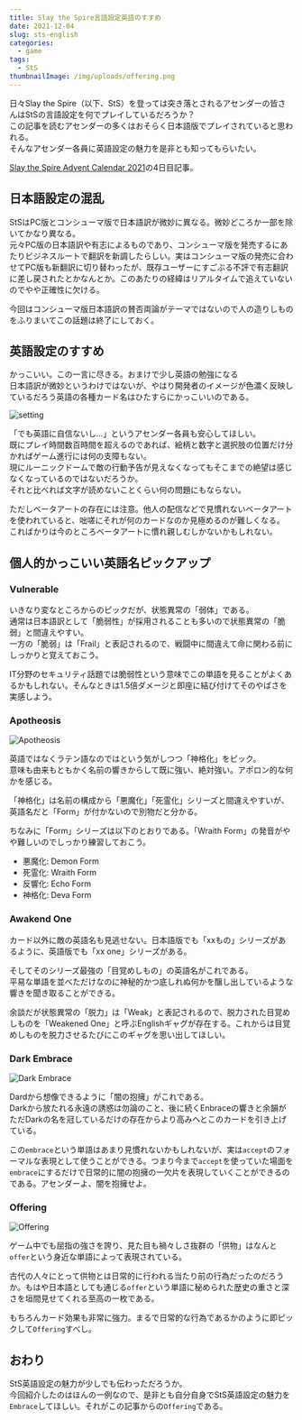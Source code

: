 ```yaml
---
title: Slay the Spire言語設定英語のすすめ
date: 2021-12-04
slug: sts-english
categories:
  - game
tags:
  - StS
thumbnailImage: /img/uploads/offering.png
---
```

日々Slay the Spire（以下、StS）を登っては突き落とされるアセンダーの皆さんはStSの言語設定を何でプレイしているだろうか？\
この記事を読むアセンダーの多くはおそらく日本語版でプレイされていると思われる。\
そんなアセンダー各員に英語設定の魅力を是非とも知ってもらいたい。

<!--more-->

[Slay the Spire Advent Calendar 2021](https://adventar.org/calendars/7186)の4日目記事。

## 日本語設定の混乱

StSはPC版とコンシューマ版で日本語訳が微妙に異なる。微妙どころか一部を除いてかなり異なる。\
元々PC版の日本語訳や有志によるものであり、コンシューマ版を発売するにあたりビジネスルートで翻訳を新調したらしい。実はコンシューマ版の発売に合わせてPC版も新翻訳に切り替わったが、既存ユーザーにすごぶる不評で有志翻訳に差し戻されたとかなんとか。このあたりの経緯はリアルタイムで追えていないのでやや正確性に欠ける。

今回はコンシューマ版日本語訳の賛否両論がテーマではないので人の造りしものをふりまいてこの話題は終了にしておく。

## 英語設定のすすめ

かっこいい。この一言に尽きる。おまけで少し英語の勉強になる\
日本語訳が微妙というわけではないが、やはり開発者のイメージが色濃く反映しているだろう英語の各種カード名はひたすらにかっこいいのである。

![setting](/img/uploads/setting.png "setting")

「でも英語に自信ないし...」というアセンダー各員も安心してほしい。\
既にプレイ時間数百時間を超えるのであれば、絵柄と数字と選択肢の位置だけ分かればゲーム進行には何の支障もない。\
現にルーニックドームで敵の行動予告が見えなくなってもそこまでの絶望は感じなくなっているのではないだろうか。\
それと比べれば文字が読めないことくらい何の問題にもならない。

ただしベータアートの存在には注意。他人の配信などで見慣れないベータアートを使われていると、咄嗟にそれが何のカードなのか見極めるのが難しくなる。\
こればかりは今のところベータアートに慣れ親しむしかないかもしれない。

## 個人的かっこいい英語名ピックアップ

### Vulnerable

いきなり変なところからのピックだが、状態異常の「弱体」である。\
通常は日本語訳として「脆弱性」が採用されることも多いので状態異常の「脆弱」と間違えやすい。\
一方の「脆弱」は「Frail」と表記されるので、戦闘中に間違えて命に関わる前にしっかりと覚えておこう。

IT分野のセキュリティ話題では脆弱性という意味でこの単語を見ることがよくあるかもしれない。そんなときは1.5倍ダメージと即座に結び付けてそのやばさを実感しよう。

### Apotheosis

![Apotheosis](/img/uploads/apo.png "Apotheosis")

英語ではなくラテン語なのではという気がしつつ「神格化」をピック。\
意味も由来もともかく名前の響きからして既に強い、絶対強い。アポロン的な何かを感じる。

「神格化」は名前の構成から「悪魔化」「死霊化」シリーズと間違えやすいが、英語名だと「Form」が付かないので別物だと分かる。

ちなみに「Form」シリーズは以下のとおりである。「Wraith Form」の発音がやや難しいのでしっかり練習しておこう。

* 悪魔化: Demon Form
* 死霊化: Wraith Form
* 反響化: Echo Form
* 神格化: Deva Form

### Awakend One

カード以外に敵の英語名も見逃せない。日本語版でも「xxもの」シリーズがあるように、英語版でも「xx one」シリーズがある。  

そしてそのシリーズ最強の「目覚めしもの」の英語名がこれである。\
平易な単語を並べただけなのに神秘的かつ底しれぬ何かを醸し出しているような響きを聞き取ることができる。

余談だが状態異常の「脱力」は「Weak」と表記されるので、脱力された目覚めしものを「Weakened One」と呼ぶEnglishギャグが存在する。これからは目覚めしものを脱力させるたびにこのギャグを思い出してほしい。

### Dark Embrace

![Dark Embrace](/img/uploads/dark.png "Dark Embrace")

Dardから想像できるように「闇の抱擁」がこれである。\
Darkから放たれる永遠の誘惑は勿論のこと、後に続くEnbraceの響きと余韻がただDarkの名を冠しているだけの存在からより高みへとこのカードを引き上げている。

この`embrace`という単語はあまり見慣れないかもしれないが、実は`accept`のフォーマルな表現として使うことができる。つまり今まで`accept`を使っていた場面を`embrace`にするだけで日常的に闇の抱擁の一欠片を表現していくことができるのである。アセンダーよ、闇を抱擁せよ。

### Offering

![Offering](/img/uploads/offering.png "Offering")

ゲーム中でも屈指の強さを誇り、見た目も禍々しさ抜群の「供物」はなんと`offer`という身近な単語によって表現されている。  

古代の人々にとって供物とは日常的に行われる当たり前の行為だったのだろうか。もはや日本語としても通じる`offer`という単語に秘められた歴史の重さと深さを垣間見せてくれる至高の一枚である。  

もちろんカード効果も非常に強力。まるで日常的な行為であるかのように即ピックして`Offering`すべし。

## おわり

StS英語設定の魅力が少しでも伝わっただろうか。\
今回紹介したのはほんの一例なので、是非とも自分自身でStS英語設定の魅力を`Embrace`してほしい。それがこの記事からの`Offering`である。